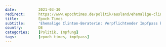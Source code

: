 ```yaml
---
date:          2021-03-30
redirect:      https://www.epochtimes.de/politik/ausland/ehemalige-clinton-beraterin-verpflichtender-impfpass-koennte-zu-ende-der-freiheit-im-westen-fuehren-a3481776.html
title:         Epoch Times
subtitle:      'Ehemalige Clinton-Beraterin: Verpflichtender Impfpass könnte zu „Ende der Freiheit im Westen“ führen'
country:       DE
categories:    [Politik, Impfung]
tags:          [epoch times, impfpass]
---
```

